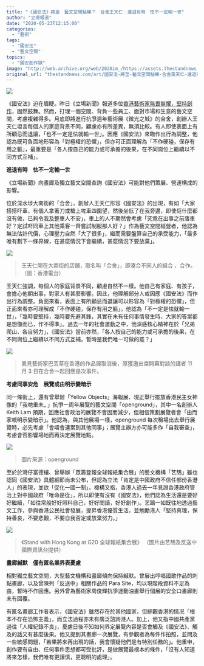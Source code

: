 ```yaml
---
title: "《國安法》將至　藝文空間點睇？　合舍王天仁﹕進退有時　怯不一定輸一世"
author: "立場報道"
date: "2020-05-23T12:15:00"
categories:
  - "藝術"
tags:
  - "國安法"
  - "藝文空間"
topics:
  - "國安創作獄"
image: "http://web.archive.org/web/2020im_/https://assets.thestandnews.com/media/photos/wong-04_gZiqk.png"
original_url: "thestandnews.com/art/國安法-將至-藝文空間點睇-合舍黃天仁-進退有時-怯不一定輸一世"
---
```

![](http://web.archive.org/web/2020im_/https://assets.thestandnews.com/media/photos/wong-04_gZiqk.png)

《國安法》迫在眉睫。昨日《立場新聞》報道多位[香港藝術家無畏無懼，堅持創作](../../art/%E7%89%B9%E5%AF%AB-%E5%9C%8B%E5%AE%89%E6%B3%95-%E6%AE%BA%E5%88%B0%E5%89%B5%E4%BD%9C%E7%84%A1%E5%BE%97%E5%81%9A-%E9%A6%99%E6%B8%AF%E8%97%9D%E8%A1%93%E5%AE%B6-%E6%80%AF%E5%B0%B1%E7%AD%89%E6%96%BC%E8%AA%8D%E5%90%8C%E6%A5%B5%E6%AC%8A/)，固然鼓舞。然而，打理一個空間、背負一些員工、面對市場和生意的藝文空間，考慮複雜得多。月底即將進行抗爭週年藝術展《微光之城》的合舍，創辦人王天仁坦言每個人的家庭背景不同，顧慮亦有所差異，無須比較。有人即使表面上有所顧忌而退讓，「也不一定是怯就輸一世」。因應《國安法》來臨作出行為調整，他認為既可負面地形容為「對極權的恐懼」，但亦可正面理解為「不作硬碰，保存有用之軀」，最重要是「各人按自己的能力或可承擔的後果，在不同崗位上繼續以不同方式互補」。

**進退有時　怯不一定輸一世**

《立場新聞》向畫廊及獨立藝文空間查詢《國安法》可能對他們策展、營運構成的影響。

位於深水埗大南街的「合舍」，創辦人王天仁形容《國安法》的出現，有如「大家搭搭吓車，有個人拿著刀或槍上咗車四圍望，然後坐低了在我旁邊，即使佢什麼都沒有做，已夠令我及整車人不安」，車上的人不期然會考慮「究竟在出事之前落車好？定試吓同車上其他乘客一齊嘗試制服那人好？」作為藝文空間經營者，他認為無法估計代價，心理壓力自然「大了很多」，繼而需要盤算自己的承受能力，「最多唯有劃下一條界線，在甚麼情況下會繼續，甚麼情況下要放棄」。

![](http://web.archive.org/web/2020im_/https://assets.thestandnews.com/media/photos/23405998_10155303295631656_6377688096314929803_o_FS1Db.jpg)
> 王天仁開在大南街的店舖，取名叫「合舍」，即湊合不同人的組合 、合作。 （圖：香港電台）

王天仁強調，每個人的家庭背景不同，顧慮自然不一樣。他自己有家庭、有孩子，會擔心他朝出事，對家人有甚麼影響。因此，他理解部分人或因應《國安法》而作出行為調整。負面來看，表面上有所顧忌而退讓可以形容為「對極權的恐懼」，但正面來看亦可理解成「不作硬碰，保存有用之軀」。他認為「不一定是怯就輸一世」，「幾時要堅持，幾時要先避其鋒，其實在未有任何事情發生時，大家的答案都是想像而已，作不得準」。過去一年的社會運動之中，他深感核心精神在於「兄弟爬山、各自努力」，《國安法》當前亦然，「各人按自己的能力或可承擔的後果，在不同崗位上繼續以不同方式互補，暫時是我們唯一可做的罷？」

![](http://web.archive.org/web/2020im_/https://assets.thestandnews.com/media/photos/20181103_Badiucao_1_7831_gP5tm.jpg)
> 異見藝術家巴丟草在香港的作品展取消後，原獲邀出席開幕對談的講者 11 月 3 日在合舍一起回應是次事件。

**考慮同事安危　展覽或由明示變暗示**

同一條街上，還有曾舉辦「Yellow Objects」海報展、現正舉行擺放香港民主女神像的「我哋重未\_ 」抗爭一周年展覽的藝文空間「openground」，其中一名創辦人 Keith Lam 預期，回應社會政治的展覽不會因而減少，但相信策劃展覽者會「由而家嘅明示變暗示」。他認為，與其他展場一樣，openground 每次租場出去舉行展覽時，必先考慮「會唔會連累到其他同事」；展覽主辦方亦可能多作「自我審查」，考慮會否影響場地而再決定展覽地點。

![](http://web.archive.org/web/2020im_/https://assets.thestandnews.com/media/photos/76697277_973806582980166_3373742122912972800_o_cuqIs_dwqFpSj.jpg)
> 圖片來源：openground

至於於灣仔富德樓、曾舉辦「眾籌登報全球報紙集合展」的藝文機構「艺鵠」雖也認同《國安法》具體細節尚未公布，但認為立法「肯定是中國政府不信任部份香港人」的表現，並欲「促化一國一制」。機構又指，香港人過去一年見證香港政府管治上對中國政府「唯命是從」，所以即使有沒有《國安法》，他們認為生活還是要好好繼續，「如往常般好好照料自己，好好閲讀，好好創作」。艺鵠一如既往地透過藝文工作，參與香港公民社會發展，提昇香港優質生活，並勉勵港人「堅持真理，保持善良，不要悲觀，不要自我否定或放棄努力。」

![](http://web.archive.org/web/2020im_/https://assets.thestandnews.com/media/photos/Screen20Shot202019-07-0220at207.13.1420PM_zPAkU_1200x0_msdkD.png)
> 《Stand with Hong Kong at G20 全球報紙集合展》 （圖片由艺鵠及反送中國際資訊台提供）

**畫廊緘默　僅有匿名業界表憂慮**

相對獨立藝文空間，大型藝文機構和畫廊傾向保持緘默。曾展出哼唱國歌作品的刺點畫廊，以及曾陳列「反送中」相關作品的 Para Site，均以現階段資料不足為由，暫時不作回應。另外曾為藝術家周俊輝抗爭運動油畫舉行個展的安全口畫廊則未有回覆。

有匿名畫廊工作者表示，《國安法》雖然存在於其他國家，但綜觀香港的情况「根本不存在恐怖主義」，而立法過程亦未有廣泛諮詢港人。加上，他又指中國共產黨過往「人權紀錄不良」，憂慮日後不知如何界定展覽內容是否會觸及《國安法》、觸及的話又有甚麼後果。他又提到其畫廊一次展覽，有參觀者為每件作拍照，並問及一些敏感問題，「若果將來再出現的話，我會懷疑他們是有特別任務的」。他重申，創作要有自由、任何事件思想都可受批評，是做展覽最根本的條件，「沒有人知道將來怎樣，我們唯有更謹慎，更聰明的處理」。